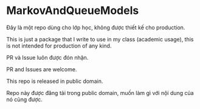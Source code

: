 # MarkovAndQueueModels

Đây là một repo dùng cho lớp học, không được thiết kế cho production.

This is just a package that I write to use in my class (academic usage), this is not intended for production of any kind.

PR và Issue luôn được đón nhận.

PR and Issues are welcome.

This repo is released in public domain.

Repo này được đăng tải trong public domain, muốn làm gì với nội dung của nó cũng được.

